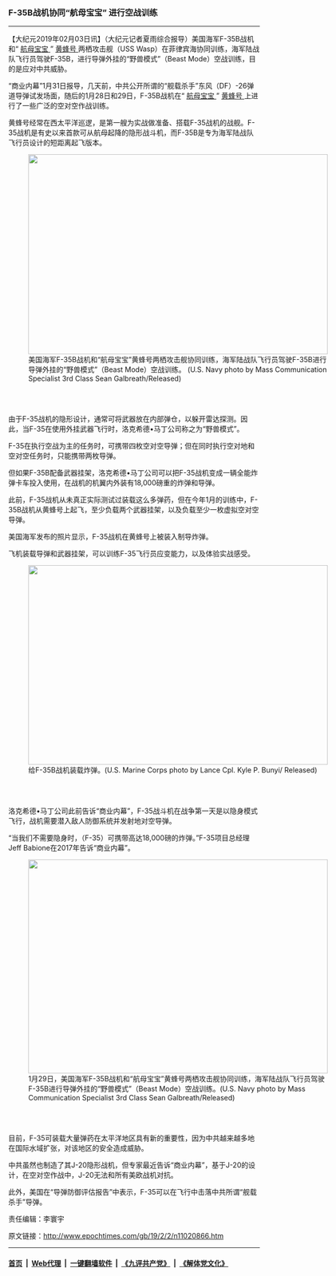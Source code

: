 ### F-35B战机协同“航母宝宝” 进行空战训练
------------------------

<p>
 【大纪元2019年02月03日讯】（大纪元记者夏雨综合报导）美国海军F-35B战机和“
 <a href="http://www.epochtimes.com/gb/tag/%E8%88%AA%E6%AF%8D%E5%AE%9D%E5%AE%9D.html">
  航母宝宝
 </a>
 ”
 <a href="http://www.epochtimes.com/gb/tag/%E9%BB%84%E8%9C%82%E5%8F%B7.html">
  黄蜂号
 </a>
 两栖攻击舰（USS Wasp）在菲律宾海协同训练，海军陆战队飞行员驾驶F-35B，进行导弹外挂的“野兽模式”（Beast Mode）空战训练，目的是应对中共威胁。
</p>
<p>
 “商业内幕”1月31日报导，几天前，中共公开所谓的“舰载杀手”东风（DF）-26弹道导弹试发场面，随后的1月28日和29日，F-35B战机在“
 <a href="http://www.epochtimes.com/gb/tag/%E8%88%AA%E6%AF%8D%E5%AE%9D%E5%AE%9D.html">
  航母宝宝
 </a>
 ”
 <a href="http://www.epochtimes.com/gb/tag/%E9%BB%84%E8%9C%82%E5%8F%B7.html">
  黄蜂号
 </a>
 上进行了一些广泛的空对空作战训练。
</p>
<p>
 黄蜂号经常在西太平洋巡逻，是第一艘为实战做准备、搭载F-35战机的战舰。F-35战机是有史以来首款可从航母起降的隐形战斗机，而F-35B是专为海军陆战队飞行员设计的短距离起飞版本。
</p>
<figure class="wp-caption aligncenter" id="attachment_11020884" style="width: 600px">
 <a href="http://i.epochtimes.com/assets/uploads/2019/02/190129-N-SA412-2045.jpg">
  <img alt="" class="size-large wp-image-11020884" height="401" src="http://i.epochtimes.com/assets/uploads/2019/02/190129-N-SA412-2045-600x401.jpg" width="600"/>
 </a>
 <br/><figcaption class="wp-caption-text">
  美国海军F-35B战机和“航母宝宝”黄蜂号两栖攻击舰协同训练，海军陆战队飞行员驾驶F-35B进行导弹外挂的“野兽模式”（Beast Mode）空战训练。 (U.S. Navy photo by Mass Communication Specialist 3rd Class Sean Galbreath/Released)
 </figcaption><br/>
</figure><br/>
<p>
 由于F-35战机的隐形设计，通常可将武器放在内部弹仓，以躲开雷达探测。因此，当F-35在使用外挂武器飞行时，洛克希德•马丁公司称之为“野兽模式”。
</p>
<p>
 F-35在执行空战为主的任务时，可携带四枚空对空导弹；但在同时执行空对地和空对空任务时，只能携带两枚导弹。
</p>
<p>
 但如果F-35B配备武器挂架，洛克希德•马丁公司可以把F-35战机变成一辆全能炸弹卡车投入使用，在战机的机翼内外装有18,000磅重的炸弹和导弹。
</p>
<div class="video_fit_container">
</div>
<p>
 此前，F-35战机从未真正实际测试过装载这么多弹药，但在今年1月的训练中，F-35B战机从黄蜂号上起飞，至少负载两个武器挂架，以及负载至少一枚虚拟空对空导弹。
</p>
<p>
 美国海军发布的照片显示，F-35战机在黄蜂号上被装入制导炸弹。
</p>
<p>
 飞机装载导弹和武器挂架，可以训练F-35飞行员应变能力，以及体验实战感受。
</p>
<figure class="wp-caption aligncenter" id="attachment_11020886" style="width: 600px">
 <a href="http://i.epochtimes.com/assets/uploads/2019/02/190126-M-PY691-047.jpg">
  <img alt="" class="size-large wp-image-11020886" height="400" src="http://i.epochtimes.com/assets/uploads/2019/02/190126-M-PY691-047-600x400.jpg" width="600"/>
 </a>
 <br/><figcaption class="wp-caption-text">
  给F-35B战机装载炸弹。(U.S. Marine Corps photo by Lance Cpl. Kyle P. Bunyi/ Released)
 </figcaption><br/>
</figure><br/>
<p>
 洛克希德•马丁公司此前告诉“商业内幕”，F-35战斗机在战争第一天是以隐身模式飞行，战机需要潜入敌人防御系统并发射地对空导弹。
</p>
<p>
 “当我们不需要隐身时，（F-35）可携带高达18,000磅的炸弹。”F-35项目总经理Jeff Babione在2017年告诉“商业内幕”。
</p>
<figure class="wp-caption aligncenter" id="attachment_11020879" style="width: 600px">
 <a href="http://i.epochtimes.com/assets/uploads/2019/02/190131-N-SA412-1085.jpg">
  <img alt="" class="wp-image-11020879 size-large" height="429" src="http://i.epochtimes.com/assets/uploads/2019/02/190131-N-SA412-1085-600x429.jpg" width="600"/>
 </a>
 <br/><figcaption class="wp-caption-text">
  1月29日，美国海军F-35B战机和“航母宝宝”黄蜂号两栖攻击舰协同训练，海军陆战队飞行员驾驶F-35B进行导弹外挂的“野兽模式”（Beast Mode）空战训练。(U.S. Navy photo by Mass Communication Specialist 3rd Class Sean Galbreath/Released)
 </figcaption><br/>
</figure><br/>
<p>
 目前，F-35可装载大量弹药在太平洋地区具有新的重要性，因为中共越来越多地在国际水域扩张，对该地区的安全造成威胁。
</p>
<p>
 中共虽然也制造了其J-20隐形战机，但专家最近告诉“商业内幕”，基于J-20的设计，在空对空作战中，J-20无法和所有美欧战机对抗。
</p>
<p>
 此外，美国在“导弹防御评估报告”中表示，F-35可以在飞行中击落中共所谓“舰载杀手”导弹。
</p>
<div class="video_fit_container">
</div>
<p>
 责任编辑：李寰宇
</p>

原文链接：http://www.epochtimes.com/gb/19/2/2/n11020866.htm


------------------------
#### [首页](https://github.com/gfw-breaker/banned-news/blob/master/README.md) &nbsp;|&nbsp; [Web代理](https://github.com/labour-camp/helloworld) &nbsp;|&nbsp; [一键翻墙软件](https://github.com/gfw-breaker/nogfw/blob/master/README.md) &nbsp;|&nbsp; [《九评共产党》](https://github.com/gfw-breaker/9ping.md/blob/master/README.md#九评之一评共产党是什么) &nbsp;|&nbsp; [《解体党文化》](https://github.com/gfw-breaker/jtdwh.md/blob/master/README.md#绪论)

